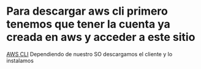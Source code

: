 # Para descargar aws cli primero tenemos que tener la cuenta ya creada en aws y acceder a este sitio

[AWS CLI](https://aws.amazon.com/es/cli/)
Dependiendo de nuestro SO descargamos el cliente y lo instalamos
